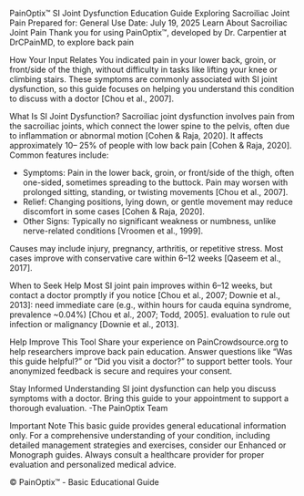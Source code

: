 PainOptix™ SI Joint Dysfunction Education Guide
Exploring Sacroiliac Joint Pain
Prepared for: General Use
Date: July 19, 2025
Learn About Sacroiliac Joint Pain
Thank you for using PainOptix™, developed by Dr. Carpentier at DrCPainMD, to explore back pain 

How Your Input Relates
You indicated pain in your lower back, groin, or front/side of the thigh, without difficulty in tasks like 
lifting your knee or climbing stairs. These symptoms are commonly associated with SI joint dysfunction, 
so this guide focuses on helping you understand this condition to discuss with a doctor [Chou et al., 
2007].

What Is SI Joint Dysfunction?
Sacroiliac joint dysfunction involves pain from the sacroiliac joints, which connect the lower spine to the 
pelvis, often due to inflammation or abnormal motion [Cohen & Raja, 2020]. It affects approximately 10–
25% of people with low back pain [Cohen & Raja, 2020]. Common features include:
- Symptoms: Pain in the lower back, groin, or front/side of the thigh, often one-sided, sometimes 
spreading to the buttock. Pain may worsen with prolonged sitting, standing, or twisting movements 
[Chou et al., 2007].
- Relief: Changing positions, lying down, or gentle movement may reduce discomfort in some cases 
[Cohen & Raja, 2020].
- Other Signs: Typically no significant weakness or numbness, unlike nerve-related conditions 
[Vroomen et al., 1999].

Causes may include injury, pregnancy, arthritis, or repetitive stress. Most cases improve with 
conservative care within 6–12 weeks [Qaseem et al., 2017].

When to Seek Help
Most SI joint pain improves within 6–12 weeks, but contact a doctor promptly if you notice [Chou et al., 
2007; Downie et al., 2013]:
need immediate care (e.g., within hours for cauda equina syndrome, prevalence ~0.04%) [Chou et 
al., 2007; Todd, 2005].
evaluation to rule out infection or malignancy [Downie et al., 2013].

Help Improve This Tool
Share your experience on PainCrowdsource.org to help researchers improve back pain education. 
Answer questions like “Was this guide helpful?” or “Did you visit a doctor?” to support better tools. Your 
anonymized feedback is secure and requires your consent.

Stay Informed
Understanding SI joint dysfunction can help you discuss symptoms with a doctor. Bring this guide to 
your appointment to support a thorough evaluation.
-The PainOptix Team

Important Note
This basic guide provides general educational information only. For a comprehensive understanding of your condition, including detailed management strategies and exercises, consider our Enhanced or Monograph guides. Always consult a healthcare provider for proper evaluation and personalized medical advice.

© PainOptix™ - Basic Educational Guide
